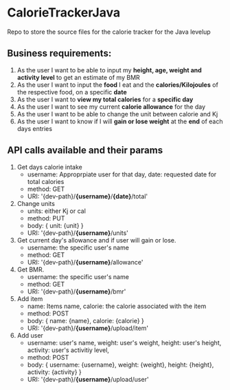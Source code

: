 # CalorieTrackerJava
Repo to store the source files for the calorie tracker for the Java levelup

<h2>Business requirements:</h2>
<ol>
  <li>As the user I want to be able to input my <b>height, age, weight and activity level</b> to get an estimate of my BMR</li>
  <li>As the user I want to input the <b>food</b> I eat and the <b>calories/Kilojoules</b> of the respective food, on a specific <b>date</b> </li>
  <li>As the user I want to <b>view my total calories</b> for a <b>specific day</b></li>
  <li>As the user I want to see my current <b>calorie allowance</b> for the day</li>
  <li>As the user I want to be able to change the unit between calorie and Kj</li>
  <li>As the user I want to know if I will <b>gain or lose weight</b> at the <b>end</b> of each days entries</li>
</ol>

<h2>API calls available and their params</h2>

<ol>
  <li>
    Get days calorie intake
    <ul>
      <li>username: Approprpiate user for that day, date: requested date for total calories</li>
      <li>method: GET</li>
      <li>URI: '{dev-path}/<b>{username}</b>/<b>{date}</b>/total'</li>
      </ul>
  </li>
  <li>
    Change units
    <ul>
      <li>units: either Kj or cal</li>
      <li>method: PUT</li>
      <li>body: {
        unit: {unit}
      }</li>
      <li>URI: '{dev-path}/<b>{username}</b>/units'</li>
     </ul>
  </li>
  <li>
    Get current day's  allowance and if user will gain or lose.
    <ul>
      <li>username: the specific user's name</li>
      <li>method: GET</li>
      <li>URI: '{dev-path}/<b>{username}</b>/allowance'</li>
     </ul>
  </li>
  <li>
    Get BMR.
    <ul>
      <li>username: the specific user's name</li>
      <li>method: GET</li>
      <li>URI: '{dev-path}/<b>{username}</b>/bmr'</li>
    </ul>
  </li>
  <li>
    Add item
    <ul>
      <li>name: Items name, calorie: the calorie associated with the item</li>
      <li>method: POST</li>
      <li>body: {
        name: {name},
        calorie: {calorie}
      }</li>
      <li>URI: '{dev-path}/<b>{username}</b>/upload/item'</li>
     </ul>
  </li>
  <li>
    Add user
    <ul>
      <li>username: user's name, weight: user's weight, height: user's height, activity: user's activitiy level,</li>
      <li>method: POST</li>
      <li>body: {
        username: {username},
        weight: {weight},
        height: {height},
        activity: {activity}
      }</li>
      <li>URI: '{dev-path}/<b>{username}</b>/upload/user'</li>
     </ul>
  </li>
  

</ol>
